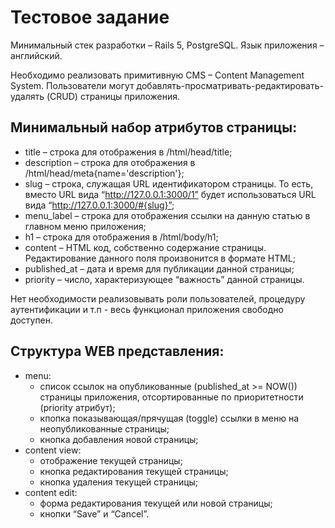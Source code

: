 # Тестовое задание

Минимальный стек разработки – Rails 5, PostgreSQL.
Язык приложения – английский.

Необходимо реализовать примитивную CMS – Content Management System. Пользователи могут добавлять-просматривать-редактировать-удалять (CRUD) страницы приложения.

## Минимальный набор атрибутов страницы:
  * title – строка для отображения в /html/head/title;
  * description – строка для отображения в /html/head/meta{name='description'};
  * slug – строка, служащая URL идентификатором страницы. То есть, вместо URL вида “http://127.0.0.1:3000/1” будет использоваться URL вида “http://127.0.0.1:3000/#{slug}”;
  * menu_label – строка для отображения ссылки на данную статью в главном меню приложения;
  * h1 – строка для отображения в /html/body/h1;
  * content – HTML код, собственно содержание страницы. Редактирование данного поля произвонится в формате HTML;
  * published_at – дата и время для публикации данной страницы;
  * priority – число, характеризующее “важность” данной страницы.

Нет необходимости реализовывать роли пользователей, процедуру аутентификации и т.п - весь функционал приложения свободно доступен.

## Структура WEB представления:
* menu:
    * список ссылок на опубликованные (published_at >= NOW()) страницы приложения, отсортированные по приоритетности (priority атрибут);
    * кпопка показывающая/прячущая (toggle) ссылки в меню на неопубликованные страницы;
    * кнопка добавления новой страницы;
* content view:
    * отображение текущей страницы;
    * кнопка редактирования  текущей страницы;
    * кнопка удаления текущей страницы;
* content edit:
    * форма редактирования текущей или новой страницы;
    * кнопки “Save” и “Cancel”.
